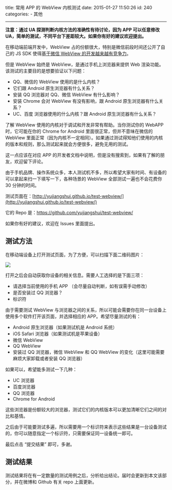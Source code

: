 title: 常用 APP 的 WebView 内核测试
date: 2015-01-27 11:50:26
id: 240
categories:
	- 其他

---

**注意：通过 UA 探测判断内核方法的准确性有待讨论，因为 APP 可以任意修改 UA，简单的测试，不同平台下差距较大。如果你有好的建议欢迎提出。**

在移动端前端开发中，WebView 占的份额很大，特别是微信前段时间还公开了自己的 JS SDK 使得[基于微信 WebView 的开发越来越有竞争力](http://www.forbeschina.com/review/201501/0040207.shtml)。

但是 WebView 始终是 WebView，是通过手机上浏览器来提供 Web 渲染功能。该测试的主要目的是想要验证以下问题：

* QQ、微信的 WebView 使用的是什么内核？
* 它们跟 Android 原生浏览器有什么关系？
* 安装 QQ 浏览器对 QQ、微信 WebView 有什么影响？
* 安装 Chrome 会对 WebView 有没有影响，跟 Android 原生浏览器有什么关系？
* UC、百度 浏览器使用的什么内核？跟 Android 原生浏览器有什么关系？

了解 WebView 使用的内核对于调试和开发非常有帮助。当你测试你的 WebAPP 时，它可能在你的 Chrome for Android 里面很正常，但并不意味在微信的 WebView 里面正常（因为内核不一定相同）。如果通过测试得知他们使用的内核的版本和规则，那么测试起来就会方便很多，避免无用的测试。

这一点应该在对应 APP 的开发者文档中说明，但是没有搜索到，如果有了解的朋友，欢迎留下评论。

由于手机品牌、操作系统众多，本人测试机不多，所以希望大家有时间、有设备的可以拿起来扫一下填写一下，各种场景的 WebView 全部测试一遍也不会花费你 30 分钟的时间。

测试页面在：[http://yujiangshui.github.io/test-webview/](http://yujiangshui.github.io/test-webview/)

它的 Repo 是：<https://github.com/yujiangshui/test-webview/>

如果你有好的建议，欢迎在 Issues 里面提出。

## 测试方法

在移动端设备上打开测试页面，为了方便，可以扫描下面二维码图片：

![](http://jiangshui.b0.upaiyun.com/blog/2015/01/webview-test-qrcode.png)

打开之后会自动获取你设备的相关信息。需要人工选择的是下面三项：

* 请选择当前使用的手机 APP （会尽量自动判断，如有误需手动修改）
* 是否安装过 QQ 浏览器？
* 标识符

由于需要测试 WebView 与浏览器之间的关系，所以可能会需要你在同一台设备上使用多个软件打开该页面，并选择相应的 APP。希望尽量测试的有：

* Android 原生浏览器（如果测试机是 Android 系统）
* iOS Safari 浏览器（如果测试机是苹果设备）
* 微信 WebView
* QQ WebView
* 安装过 QQ 浏览器，微信 WebView 和 QQ WebView 的变化（这里可能需要麻烦大家卸载或者安装 QQ 浏览器）

如果可以，希望能多测试一下几种：

* UC 浏览器
* 百度浏览器
* QQ 浏览器
* Chrome for Android

这些浏览器是份额较大的浏览器，测试它们的内核版本可以更加清晰它们之间的对比和基情。

之后由于可能要测试多遍，所以需要用一个标识符来表示这些结果是一台设备测试的，你可以随意指定一个标识符，只需要保证同一设备统一即可。

最后点击 “提交结果” 即可，多谢。

## 测试结果

测试结果将在有一定数量的测试用例之后，分析给出结论。届时会更新到本文该部分，并在微博和 Github 有关 repo 上面更新。